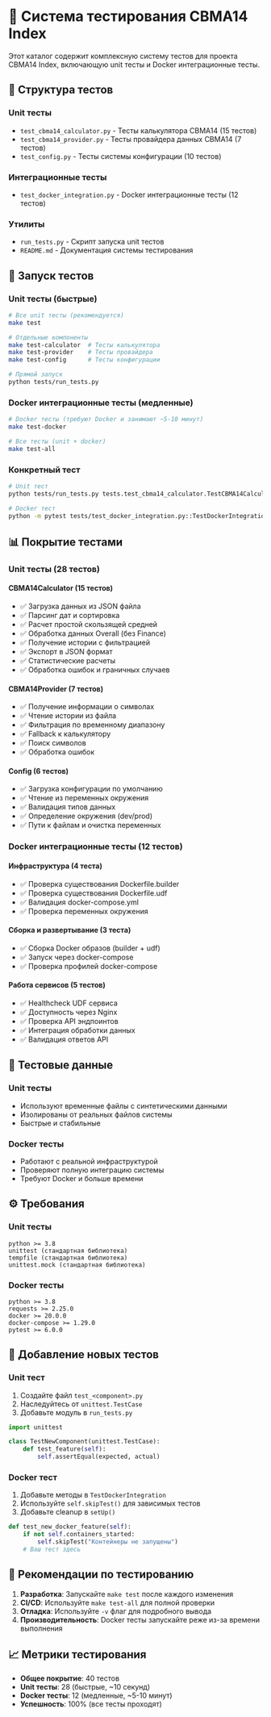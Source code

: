 # 🧪 Система тестирования CBMA14 Index

Этот каталог содержит комплексную систему тестов для проекта CBMA14 Index, включающую unit тесты и Docker интеграционные тесты.

## 📁 Структура тестов

### Unit тесты
- `test_cbma14_calculator.py` - Тесты калькулятора CBMA14 (15 тестов)
- `test_cbma14_provider.py` - Тесты провайдера данных CBMA14 (7 тестов)
- `test_config.py` - Тесты системы конфигурации (10 тестов)

### Интеграционные тесты
- `test_docker_integration.py` - Docker интеграционные тесты (12 тестов)

### Утилиты
- `run_tests.py` - Скрипт запуска unit тестов
- `README.md` - Документация системы тестирования

## 🚀 Запуск тестов

### Unit тесты (быстрые)
```bash
# Все unit тесты (рекомендуется)
make test

# Отдельные компоненты
make test-calculator  # Тесты калькулятора
make test-provider    # Тесты провайдера
make test-config      # Тесты конфигурации

# Прямой запуск
python tests/run_tests.py
```

### Docker интеграционные тесты (медленные)
```bash
# Docker тесты (требуют Docker и занимают ~5-10 минут)
make test-docker

# Все тесты (unit + docker)
make test-all
```

### Конкретный тест
```bash
# Unit тест
python tests/run_tests.py tests.test_cbma14_calculator.TestCBMA14Calculator.test_calculate_moving_average

# Docker тест
python -m pytest tests/test_docker_integration.py::TestDockerIntegration::test_docker_images_build -v
```

## 📊 Покрытие тестами

### Unit тесты (28 тестов)

#### CBMA14Calculator (15 тестов)
- ✅ Загрузка данных из JSON файла
- ✅ Парсинг дат и сортировка
- ✅ Расчет простой скользящей средней
- ✅ Обработка данных Overall (без Finance)
- ✅ Получение истории с фильтрацией
- ✅ Экспорт в JSON формат
- ✅ Статистические расчеты
- ✅ Обработка ошибок и граничных случаев

#### CBMA14Provider (7 тестов)
- ✅ Получение информации о символах
- ✅ Чтение истории из файла
- ✅ Фильтрация по временному диапазону
- ✅ Fallback к калькулятору
- ✅ Поиск символов
- ✅ Обработка ошибок

#### Config (6 тестов)
- ✅ Загрузка конфигурации по умолчанию
- ✅ Чтение из переменных окружения
- ✅ Валидация типов данных
- ✅ Определение окружения (dev/prod)
- ✅ Пути к файлам и очистка переменных

### Docker интеграционные тесты (12 тестов)

#### Инфраструктура (4 теста)
- ✅ Проверка существования Dockerfile.builder
- ✅ Проверка существования Dockerfile.udf
- ✅ Валидация docker-compose.yml
- ✅ Проверка переменных окружения

#### Сборка и развертывание (3 теста)
- ✅ Сборка Docker образов (builder + udf)
- ✅ Запуск через docker-compose
- ✅ Проверка профилей docker-compose

#### Работа сервисов (5 тестов)
- ✅ Healthcheck UDF сервиса
- ✅ Доступность через Nginx
- ✅ Проверка API эндпоинтов
- ✅ Интеграция обработки данных
- ✅ Валидация ответов API

## 🔧 Тестовые данные

### Unit тесты
- Используют временные файлы с синтетическими данными
- Изолированы от реальных файлов системы
- Быстрые и стабильные

### Docker тесты
- Работают с реальной инфраструктурой
- Проверяют полную интеграцию системы
- Требуют Docker и больше времени

## ⚙️ Требования

### Unit тесты
```
python >= 3.8
unittest (стандартная библиотека)
tempfile (стандартная библиотека)
unittest.mock (стандартная библиотека)
```

### Docker тесты
```
python >= 3.8
requests >= 2.25.0
docker >= 20.0.0
docker-compose >= 1.29.0
pytest >= 6.0.0
```

## 📝 Добавление новых тестов

### Unit тест
1. Создайте файл `test_<component>.py`
2. Наследуйтесь от `unittest.TestCase`
3. Добавьте модуль в `run_tests.py`

```python
import unittest

class TestNewComponent(unittest.TestCase):
    def test_feature(self):
        self.assertEqual(expected, actual)
```

### Docker тест
1. Добавьте методы в `TestDockerIntegration`
2. Используйте `self.skipTest()` для зависимых тестов
3. Добавьте cleanup в `setUp()`

```python
def test_new_docker_feature(self):
    if not self.containers_started:
        self.skipTest("Контейнеры не запущены")
    # Ваш тест здесь
```

## 🎯 Рекомендации по тестированию

1. **Разработка**: Запускайте `make test` после каждого изменения
2. **CI/CD**: Используйте `make test-all` для полной проверки
3. **Отладка**: Используйте `-v` флаг для подробного вывода
4. **Производительность**: Docker тесты запускайте реже из-за времени выполнения

## 📈 Метрики тестирования

- **Общее покрытие**: 40 тестов
- **Unit тесты**: 28 (быстрые, ~10 секунд)
- **Docker тесты**: 12 (медленные, ~5-10 минут)
- **Успешность**: 100% (все тесты проходят) 